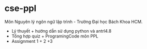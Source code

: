 # cse-ppl
Môn Nguyên lý ngôn ngữ lập trình - Trường Đại học Bách Khoa HCM.
- Lý thuyết + hướng dẫn sử dụng python và antrl4.8
- Tổng hợp quiz + ProgramingCode môn PPL
- Assignment 1 + 2 +3



